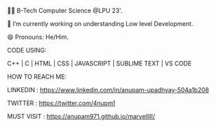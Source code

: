 🧑‍🎓 B-Tech Computer Science @LPU 23'.

🔭 I’m currently working on understanding Low level Development.

😄 Pronouns: He/Him.
 
 CODE USING:
 
 C++ | C | HTML | CSS | JAVASCRIPT |  SUBLIME TEXT  | VS CODE
 
 HOW TO REACH ME:
 
 LINKEDIN :
 https://www.linkedin.com/in/anupam-upadhyay-504a1b208
 
 TWITTER :
 https://twitter.com/4nupm1
 
 MUST VISIT :
 https://anupam971.github.io/marvelllll/
<!---
4nupam/4nupam is a ✨ special ✨ repository because its `README.md` (this file) appears on your GitHub profile.
You can click the Preview link to take a look at your changes.
--->
